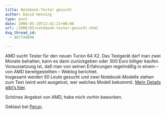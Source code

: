 ```yaml
---
title: Notebook-Tester gesucht
author: David Henning
type: post
date: 2006-05-19T13:41:21+00:00
url: /2006/05/notebook-tester-gesucht.html
dsq_thread_id:
  - 467744898

---
```

AMD sucht Tester für den neuen Turion 64 X2. Das Testgerät darf man zwei Monate behalten, kann es dann zurückgeben oder 300 Euro billiger kaufen. Voraussetzung ist, daß man von seinen Erfahrungen regelmäßig in einem &#8211; von AMD bereitgestellten &#8211; Weblog berichtet.  
Insgesamt werden 50 Leute gesucht und zwei Notebook-Modelle stehen zum Test (wird wohl ausgelost, wer welches Modell bekommt). [Mehr Details gibt&#8217;s hier][1].

Schönes Angebot von AMD, habe mich vorhin beworben.

Geklaut bei [Perun][2].

 [1]: http://amd-notebooks.de/blog/2006/05/16/notebooktester-wanted/
 [2]: http://www.perun.net/